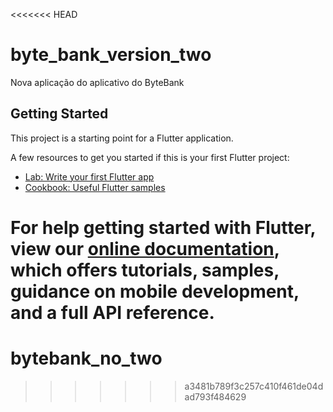 <<<<<<< HEAD
# byte_bank_version_two

Nova aplicação do aplicativo do ByteBank

## Getting Started

This project is a starting point for a Flutter application.

A few resources to get you started if this is your first Flutter project:

- [Lab: Write your first Flutter app](https://flutter.dev/docs/get-started/codelab)
- [Cookbook: Useful Flutter samples](https://flutter.dev/docs/cookbook)

For help getting started with Flutter, view our
[online documentation](https://flutter.dev/docs), which offers tutorials,
samples, guidance on mobile development, and a full API reference.
=======
# bytebank_no_two
>>>>>>> a3481b789f3c257c410f461de04dad793f484629
